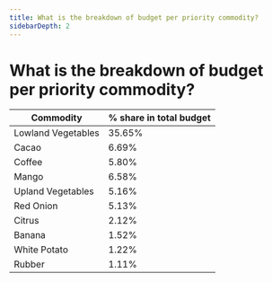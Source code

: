 ```yaml
---
title: What is the breakdown of budget per priority commodity?
sidebarDepth: 2
---
```


# What is the breakdown of budget per priority commodity?


| Commodity 			| % share in total budget |
| --------------------- | ----------------------- |
| Lowland Vegetables 	| 35.65%					
| Cacao 				| 6.69%
| Coffee 				| 5.80%
| Mango  				| 6.58%
| Upland Vegetables		| 5.16%
| Red Onion 			| 5.13%
| Citrus 				| 2.12%
| Banana				| 1.52%
| White Potato 			| 1.22%
| Rubber       			| 1.11%
